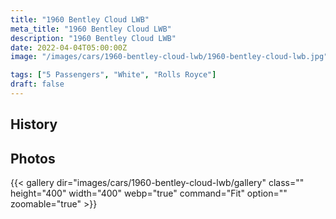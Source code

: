 ```yaml
---
title: "1960 Bentley Cloud LWB"
meta_title: "1960 Bentley Cloud LWB"
description: "1960 Bentley Cloud LWB"
date: 2022-04-04T05:00:00Z
image: "/images/cars/1960-bentley-cloud-lwb/1960-bentley-cloud-lwb.jpg"

tags: ["5 Passengers", "White", "Rolls Royce"]
draft: false
---
```

## History

## Photos
{{< gallery dir="images/cars/1960-bentley-cloud-lwb/gallery" class="" height="400" width="400" webp="true" command="Fit" option="" zoomable="true" >}}
